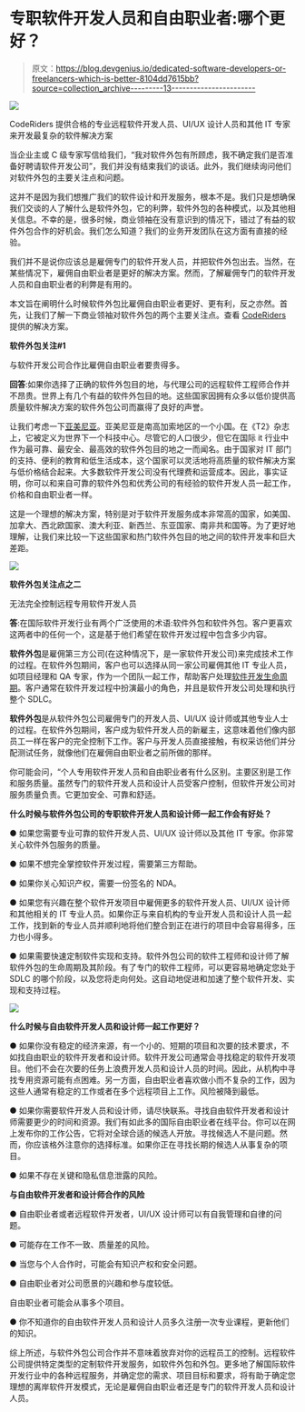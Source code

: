 # 专职软件开发人员和自由职业者:哪个更好？

> 原文：<https://blog.devgenius.io/dedicated-software-developers-or-freelancers-which-is-better-8104dd7615bb?source=collection_archive---------13----------------------->

![](img/7848f376f421c24aff1adeea3f4d7ed1.png)

CodeRiders 提供合格的专业远程软件开发人员、UI/UX 设计人员和其他 IT 专家来开发最复杂的软件解决方案

当企业主或 C 级专家写信给我们，“我对软件外包有所顾虑，我不确定我们是否准备好聘请软件开发公司”，我们并没有结束我们的谈话。此外，我们继续询问他们对软件外包的主要关注点和问题。

这并不是因为我们想推广我们的软件设计和开发服务，根本不是。我们只是想确保我们交谈的人了解什么是软件外包，它的利弊，软件外包的各种模式，以及其他相关信息。不幸的是，很多时候，商业领袖在没有意识到的情况下，错过了有益的软件外包合作的好机会。我们怎么知道？我们的业务开发团队在这方面有直接的经验。

我们并不是说你应该总是雇佣专门的软件开发人员，并把软件外包出去。当然，在某些情况下，雇佣自由职业者是更好的解决方案。然而，了解雇佣专门的软件开发人员和自由职业者的利弊是有用的。

本文旨在阐明什么时候软件外包比雇佣自由职业者更好、更有利，反之亦然。首先，让我们了解一下商业领袖对软件外包的两个主要关注点。查看 [CodeRiders](https://www.coderiders.am/) 提供的解决方案。

**软件外包关注#1**

与软件开发公司合作比雇佣自由职业者要贵得多。

**回答**:如果你选择了正确的软件外包目的地，与代理公司的远程软件工程师合作并不昂贵。世界上有几个有益的软件外包目的地。这些国家因拥有众多以低价提供高质量软件解决方案的软件外包公司而赢得了良好的声誉。

让我们考虑一下[亚美尼亚](https://www.coderiders.am/blog/is-armenia-a-top-software-outsourcing-country)。亚美尼亚是南高加索地区的一个小国。在《T2》杂志上，它被定义为世界下一个科技中心。尽管它的人口很少，但它在国际 it 行业中作为最可靠、最安全、最高效的软件外包目的地之一而闻名。由于国家对 IT 部门的支持、便利的教育和低生活成本，这个国家可以灵活地将高质量的软件解决方案与低价格结合起来。大多数软件开发公司没有代理费和运营成本。因此，事实证明，你可以和来自可靠的软件外包和优秀公司的有经验的软件开发人员一起工作，价格和自由职业者一样。

这是一个理想的解决方案，特别是对于软件开发服务成本非常高的国家，如美国、加拿大、西北欧国家、澳大利亚、新西兰、东亚国家、南非共和国等。为了更好地理解，让我们来比较一下这些国家和热门软件外包目的地之间的软件开发率和巨大差距。

![](img/ef4238ec1335ba98ae624bcb2f211874.png)

**软件外包关注点之二**

无法完全控制远程专用软件开发人员

**答**:在国际软件开发行业有两个广泛使用的术语:软件外包和软件外包。客户更喜欢这两者中的任何一个，这是基于他们希望在软件开发过程中包含多少内容。

**软件外包**是雇佣第三方公司(在这种情况下，是一家软件开发公司)来完成技术工作的过程。在软件外包期间，客户也可以选择从同一家公司雇佣其他 IT 专业人员，如项目经理和 QA 专家，作为一个团队一起工作，帮助客户处理[软件开发生命周期](https://www.coderiders.am/blog/what-is-software-development-lifecycle-stages-and-importance)。客户通常在软件开发过程中扮演最小的角色，并且是软件开发公司处理和执行整个 SDLC。

**软件外包**是从软件外包公司雇佣专门的开发人员、UI/UX 设计师或其他专业人士的过程。在软件外包期间，客户成为软件开发人员的新雇主，这意味着他们像内部员工一样在客户的完全控制下工作。客户与开发人员直接接触，有权采访他们并分配测试任务，就像他们在雇佣自由职业者之前所做的那样。

你可能会问，“个人专用软件开发人员和自由职业者有什么区别。主要区别是工作和服务质量。虽然专门的软件开发人员和设计人员受客户控制，但软件开发公司对服务质量负责。它更加安全、可靠和舒适。

**什么时候与软件外包公司的专职软件开发人员和设计师一起工作会有好处？**

**●** 如果您需要专业可靠的软件开发人员、UI/UX 设计师以及其他 IT 专家。你非常关心软件外包服务的质量。

**●** 如果不想完全掌控软件开发过程，需要第三方帮助。

**●** 如果你关心知识产权，需要一份签名的 NDA。

**●** 如果您有兴趣在整个软件开发项目中雇佣更多的软件开发人员、UI/UX 设计师和其他相关的 IT 专业人员。如果你正与来自机构的专业开发人员和设计人员一起工作，找到新的专业人员并顺利地将他们整合到正在进行的项目中会容易得多，压力也小得多。

**●** 如果需要快速定制软件实现和支持。软件外包公司的软件工程师和设计师了解软件外包的生命周期及其阶段。有了专门的软件工程师，可以更容易地确定您处于 SDLC 的哪个阶段，以及您将走向何处。这自动地促进和加速了整个软件开发、实现和支持过程。

![](img/723f2c6c6ab190856dace03a70bef184.png)

**什么时候与自由软件开发人员和设计师一起工作更好？**

**●** 如果你没有稳定的经济来源，有一个小的、短期的项目和次要的技术要求，不如找自由职业的软件开发者和设计师。软件开发公司通常会寻找稳定的软件开发项目。他们不会在次要的任务上浪费开发人员和设计人员的时间。因此，从机构中寻找专用资源可能有点困难。另一方面，自由职业者喜欢做小而不复杂的工作，因为这些人通常有稳定的工作或者在多个远程项目上工作。风险被降到最低。

**●** 如果你需要软件开发人员和设计师，请尽快联系。寻找自由软件开发者和设计师需要更少的时间和资源。我们有如此多的国际自由职业者在线平台。你可以在网上发布你的工作公告，它将对全球合适的候选人开放。寻找候选人不是问题。然而，你应该格外注意你的选择标准。如果你正在寻找长期的候选人从事复杂的项目。

**●** 如果不存在关键和隐私信息泄露的风险。

**与自由软件开发者和设计师合作的风险**

**●** 自由职业者或者远程软件开发者，UI/UX 设计师可以有自我管理和自律的问题。

**●** 可能存在工作不一致、质量差的风险。

**●** 当您与个人合作时，可能会有知识产权和安全问题。

**●** 自由职业者对公司愿景的兴趣和参与度较低。

自由职业者可能会从事多个项目。

**●** 你不知道你的自由软件开发人员和设计人员多久注册一次专业课程，更新他们的知识。

综上所述，与软件外包公司合作并不意味着放弃对你的远程员工的控制。远程软件公司提供特定类型的定制软件开发服务，如软件外包和外包。更多地了解国际软件开发行业中的各种远程服务，并确定您的需求、项目目标和要求，将有助于确定您理想的离岸软件开发模式，无论是雇佣自由职业者还是专门的软件开发人员和设计人员。